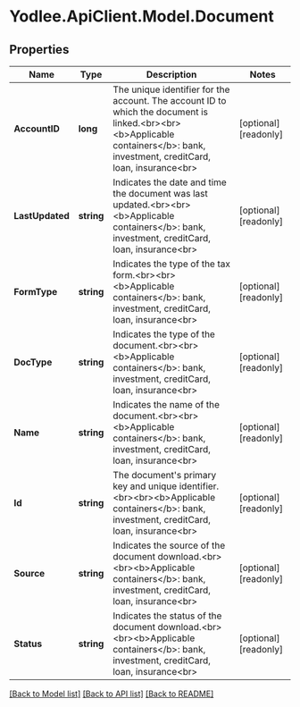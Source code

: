 # Yodlee.ApiClient.Model.Document

## Properties

Name | Type | Description | Notes
------------ | ------------- | ------------- | -------------
**AccountID** | **long** | The unique identifier for the account. The account ID to which the document is linked.&lt;br&gt;&lt;br&gt;&lt;b&gt;Applicable containers&lt;/b&gt;: bank, investment, creditCard, loan, insurance&lt;br&gt; | [optional] [readonly] 
**LastUpdated** | **string** | Indicates the date and time the document was last updated.&lt;br&gt;&lt;br&gt;&lt;b&gt;Applicable containers&lt;/b&gt;: bank, investment, creditCard, loan, insurance&lt;br&gt; | [optional] [readonly] 
**FormType** | **string** | Indicates the type of the tax form.&lt;br&gt;&lt;br&gt;&lt;b&gt;Applicable containers&lt;/b&gt;: bank, investment, creditCard, loan, insurance&lt;br&gt; | [optional] [readonly] 
**DocType** | **string** | Indicates the type of the document.&lt;br&gt;&lt;br&gt;&lt;b&gt;Applicable containers&lt;/b&gt;: bank, investment, creditCard, loan, insurance&lt;br&gt; | [optional] [readonly] 
**Name** | **string** | Indicates the name of the document.&lt;br&gt;&lt;br&gt;&lt;b&gt;Applicable containers&lt;/b&gt;: bank, investment, creditCard, loan, insurance&lt;br&gt; | [optional] [readonly] 
**Id** | **string** | The document&#39;s primary key and unique identifier.&lt;br&gt;&lt;br&gt;&lt;b&gt;Applicable containers&lt;/b&gt;: bank, investment, creditCard, loan, insurance&lt;br&gt; | [optional] [readonly] 
**Source** | **string** | Indicates the source of the document download.&lt;br&gt;&lt;br&gt;&lt;b&gt;Applicable containers&lt;/b&gt;: bank, investment, creditCard, loan, insurance&lt;br&gt; | [optional] [readonly] 
**Status** | **string** | Indicates the status of the document download.&lt;br&gt;&lt;br&gt;&lt;b&gt;Applicable containers&lt;/b&gt;: bank, investment, creditCard, loan, insurance&lt;br&gt; | [optional] [readonly] 

[[Back to Model list]](../README.md#documentation-for-models) [[Back to API list]](../README.md#documentation-for-api-endpoints) [[Back to README]](../README.md)

